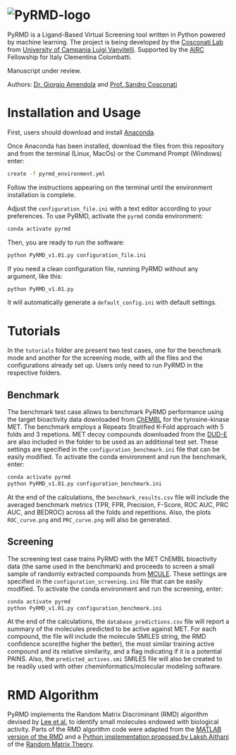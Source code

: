 # ![PyRMD-logo](https://user-images.githubusercontent.com/81375211/112626913-2c238880-8e31-11eb-8726-bfefcb5ebfa0.png)
PyRMD is a Ligand-Based Virtual Screening tool written in Python powered by machine learning. The project is being developed by the [Cosconati Lab](https://sites.google.com/site/thecosconatilab/home) from [University of Campania Luigi Vanvitelli](https://international.unicampania.it/index.php/en/). 
Supported by the [AIRC](https://www.airc.it/) Fellowship for Italy Clementina Colombatti.

Manuscript under review.

Authors: [Dr. Giorgio Amendola](mailto:giorgio.amendola@unicampania.it) and [Prof. Sandro Cosconati](mailto:sandro.cosconati@unicampania.it)

# Installation and Usage
First, users should download and install [Anaconda](https://www.anaconda.com/products/individual).

Once Anaconda has been installed, download the files from this repository and from the terminal (Linux, MacOs) or the Command Prompt (Windows) enter: 
```bash
create -f pyrmd_environment.yml
```
Follow the instructions appearing on the terminal until the environment installation is complete.

Adjust the `configuration_file.ini` with a text editor according to your preferences. To use PyRMD, activate the `pyrmd` conda environment:
```bash
conda activate pyrmd
```
Then, you are ready to run the software:
```bash
python PyRMD_v1.01.py configuration_file.ini
```

If you need a clean configuration file, running PyRMD without any argument, like this:
```bash
python PyRMD_v1.01.py 
```
It will automatically generate a `default_config.ini` with default settings.

# Tutorials
In the `tutorials` folder are present two test cases, one for the benchmark mode and another for the screening mode, with all the files and the configurations already set up. Users only need to run PyRMD in the respective folders. 
## Benchmark
The benchmark test case allows to benchmark PyRMD performance using the target bioactivity data downloaded from [ChEMBL](https://www.ebi.ac.uk/chembl/target_report_card/CHEMBL3717/) for the tyrosine-kinase MET. The benchmark employs a Repeats Stratified K-Fold approach with 5 folds and 3 repetions. MET decoy compounds downloaded from the [DUD-E](http://dude.docking.org/) are also included in the folder to be used as an additional test set. These settings are specified in the `configuration_benchmark.ini` file that can be easily modified.
To activate the conda environment and run the benchmark, enter:
```bash
conda activate pyrmd
python PyRMD_v1.01.py configuration_benchmark.ini
```
At the end of the calculations, the `benchmark_results.csv` file will include the averaged benchmark metrics (TPR, FPR, Precision, F-Score, ROC AUC, PRC AUC, and BEDROC) across all the folds and repetitions. Also, the plots `ROC_curve.png` and `PRC_curve.png` will also be generated.
## Screening
The screening test case trains PyRMD with the MET ChEMBL bioactivity data (the same used in the benchmark) and proceeds to screen a small sample of randomly extracted compounds from [MCULE](https://mcule.com/). These settings are specified in the `configuration_screening.ini` file that can be easily modified. 
To activate the conda environment and run the screening, enter:
```bash
conda activate pyrmd
python PyRMD_v1.01.py configuration_benchmark.ini
```
At the end of the calculations, the `database_predictions.csv` file will report a summary of the molecules predicted to be active against MET. For each compound, the file will include the molecule SMILES string, the RMD confidence score(the higher the better), the most similar training active compound and its relative similarity, and a flag indicating if it is a potential PAINS. Also, the `predicted_actives.smi` SMILES file will also be created to be readily used with other cheminformatics/molecular modeling software.


# RMD Algorithm
PyRMD implements the Random Matrix Discriminant (RMD) algorithm devised by [Lee et al.](https://www.pnas.org/content/116/9/3373) to identify small molecules endowed with biological activity. Parts of the RMD algorithm code were adapted from the [MATLAB version of the RMD](https://github.com/alphaleegroup/RandomMatrixDiscriminant) and a [Python implementation proposed by Laksh Aithani](https://towardsdatascience.com/random-matrix-theory-the-best-classifier-for-prediction-of-drug-binding-f82613fb48ed) of the [Random Matrix Theory](https://www.pnas.org/content/113/48/13564).
